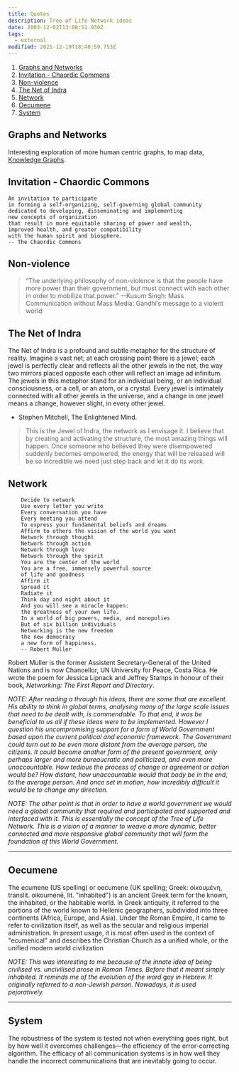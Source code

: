 ```yaml
---
title: Quotes
description: Tree of Life Network ideas
date: 2003-12-02T13:08:51.930Z
tags:
  - external
modified: 2021-12-19T18:48:59.753Z
---
```


1. [Graphs and Networks](#graphs-and-networks)
2. [Invitation - Chaordic Commons](#invitation---chaordic-commons)
3. [Non-violence](#non-violence)
4. [The Net of Indra](#the-net-of-indra)
5. [Network](#network)
6. [Oecumene](#oecumene)
7. [System](#system)

## Graphs and Networks

Interesting exploration of more human centric graphs, to map data, [Knowledge Graphs](https://shapeofdata.wordpress.com/2013/08/13/graphs-and-networks/comment-page-1/).

## Invitation - Chaordic Commons

```
An invitation to participate
in forming a self-organizing, self-governing global community
dedicated to developing, disseminating and implementing
new concepts of organization
that result in more equitable sharing of power and wealth,
improved health, and greater compatibility
with the human spirit and biosphere.
-- The Chaordic Commons
```

## Non-violence

> “The underlying philosophy of non-violence is that the people have more power than their government, but must connect with each other in order to mobilize that power.”
> --Kusum Singh: Mass Communication without Mass Media: Gandhi’s message to a violent world

## The Net of Indra

The Net of Indra is a profound and subtle metaphor for the structure of reality. Imagine a vast net; at each crossing point there is a jewel; each jewel is perfectly clear and reflects all the other jewels in the net, the way two mirrors placed opposite each other will reflect an image ad infinitum. The jewels in this metaphor stand for an individual being, or an individual consciousness, or a cell, or an atom, or a crystal. Every jewel is intimately connected with all other jewels in the universe, and a change in one jewel means a change, however slight, in every other jewel.

- Stephen Mitchell, The Enlightened Mind.

> This is the Jewel of Indra, the network as I envisage it. I believe that by creating and activating the structure, the most amazing things will happen. Once someone who believed they were disempowered suddenly becomes empowered, the energy that will be released will be so incredible we need just step back and let it do its work.

## Network

```
    Decide to network
    Use every letter you write
    Every conversation you have
    Every meeting you attend
    To express your fundamental beliefs and dreams
    Affirm to others the vision of the world you want
    Network through thought
    Network through action
    Network through love
    Network through the spirit
    You are the center of the world
    You are a free, immensely powerful source
    of life and goodness
    Affirm it
    Spread it
    Radiate it
    Think day and night about it
    And you will see a miracle happen:
    the greatness of your own life.
    In a world of big powers, media, and monopolies
    But of six billion individuals
    Networking is the new freedom
    the new democracy
    a new form of happiness.
    -- Robert Muller
```

Robert Muller is the former Assistent Secretary-General of the United Nations and is now Chancellor, UN University for Peace, Costa Rica. He wrote the poem for Jessica Lipnack and Jeffrey Stamps in honour of their book, _Networking: The First Report and Directory_.

_NOTE: After reading a through his ideas, there are some that are excellent. His ability to think in global terms, analysing many of the large scale issues that need to be dealt with, is commendable. To that end, it was be beneficial to us all if these ideas were to be implemented. However I question his uncompromising support for a form of World Government based upon the current political and economic framework. The Government could turn out to be even more distant from the average person, the citizens. It could become another form of the present government, only perhaps larger and more bureaucratic and politicized, and even more unaccountable. How tedious the process of change or agreement or action would be? How distant, how unaccountable would that body be in the end, to the average person. And once set in motion, how incredibly difficult it would be to change any direction._

_NOTE: The other point is that in order to have a world government we would need a global community that required and participated and supported and interfaced with it. This is essentially the concept of the Tree of Life Network. This is a vision of a manner to weave a more dynamic, better connected and more responsive global community that will form the foundation of this World Government._

---

## Oecumene

The ecumene (US spelling) or oecumene (UK spelling; Greek: οἰκουμένη, translit. oikouménē, lit. "inhabited") is an ancient Greek term for the known, the inhabited, or the habitable world. In Greek antiquity, it referred to the portions of the world known to Hellenic geographers, subdivided into three continents (Africa, Europe, and Asia). Under the Roman Empire, it came to refer to civilization itself, as well as the secular and religious imperial administration. In present usage, it is most often used in the context of "ecumenical" and describes the Christian Church as a unified whole, or the unified modern world civilization

_NOTE: This was interesting to me because of the innate idea of being civilised vs. uncivilised arose in Roman Times. Before that it meant simply inhabited. It reminds me of the evolution of the word_ goy _in Hebrew. It originally referred to a non-Jewish person. Nowadays, it is used pejoratively._

---

## System

The robustness of the system is tested not when everything goes right, but by how well it overcomes challenges—the efficiency of the error-correcting algorithm. The efficacy of all communication systems is in how well they handle the incorrect communications that are inevitably going to occur.

